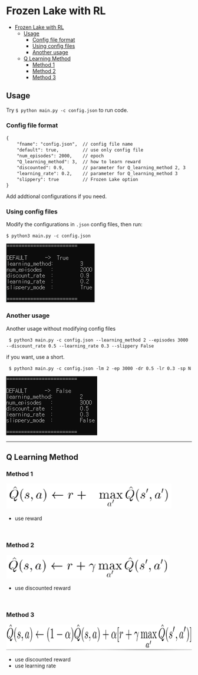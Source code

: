 # Frozen Lake with RL

* [Frozen Lake with RL](https://github.com/lkm2835/reinforcement_learning/tree/master/frozen_lake#frozen-lake-with-rl)
  * [Usage](https://github.com/lkm2835/reinforcement_learning/tree/master/frozen_lake#usage)
    * [Config file format](https://github.com/lkm2835/reinforcement_learning/tree/master/frozen_lake#config-file-format)
    * [Using config files](https://github.com/lkm2835/reinforcement_learning/tree/master/frozen_lake#using-config-files)
    * [Another usage](https://github.com/lkm2835/reinforcement_learning/tree/master/frozen_lake#another-usage)
  * [Q Learning Method](https://github.com/lkm2835/reinforcement_learning/tree/master/frozen_lake#q-learning-method)
    * [Method 1](https://github.com/lkm2835/reinforcement_learning/tree/master/frozen_lake#method-1)
    * [Method 2](https://github.com/lkm2835/reinforcement_learning/tree/master/frozen_lake#method-2)
    * [Method 3](https://github.com/lkm2835/reinforcement_learning/tree/master/frozen_lake#method-3)

## Usage
Try `$ python main.py -c config.json` to run code.
### Config file format
``` 
{
    "fname": "config.json",  // config file name
    "default": true,         // use only config file
    "num_episodes": 2000,    // epoch
    "Q_learning_method": 3,  // how to learn reward
    "discounted": 0.9,       // parameter for Q_learning_method 2, 3
    "learning_rate": 0.2,    // parameter for Q_learning_method 3
    "slippery": true         // Frozen Lake option
}
```
Add addtional configurations if you need.


### Using config files
Modify the configurations in `.json` config files, then run:
```
$ python3 main.py -c config.json
```

![default_setting](./readme_image/default_setting.PNG)


### Another usage
Another usage without modifying config files
```
 $ python3 main.py -c config.json --learning_method 2 --episodes 3000 --discount_rate 0.5 --learning_rate 0.3 --slippery False
```


if you want, use a short.
```
 $ python3 main.py -c config.json -lm 2 -ep 3000 -dr 0.5 -lr 0.3 -sp N
```

![user_setting](./readme_image/user_setting.PNG)


---
## Q Learning Method

### Method 1
![method1](./readme_image/method1.PNG)  
* use reward
<br>

### Method 2
![method2](./readme_image/method2.PNG)  
* use discounted reward
<br>

### Method 3
<img src="./readme_image/method3.PNG" width="700" height="70">  

* use discounted reward
* use learning rate

<br>
